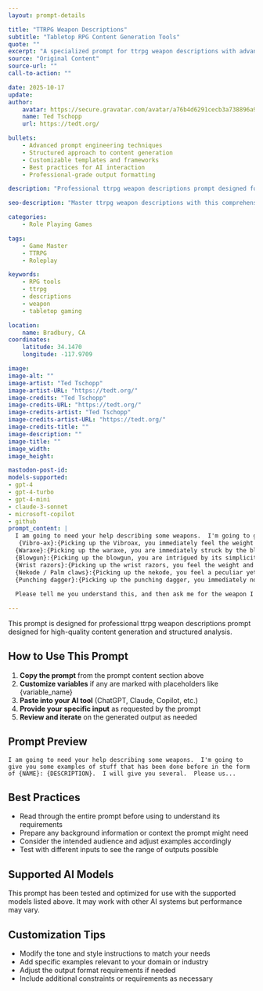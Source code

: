 ```yaml
---
layout: prompt-details

title: "TTRPG Weapon Descriptions"
subtitle: "Tabletop RPG Content Generation Tools"
quote: ""
excerpt: "A specialized prompt for ttrpg weapon descriptions with advanced AI capabilities and structured output formatting."
source: "Original Content"
source-url: ""
call-to-action: ""

date: 2025-10-17
update:
author:
    avatar: https://secure.gravatar.com/avatar/a76b4d6291cecb3a738896a971bfb903?s=512&d=mp&r=g
    name: Ted Tschopp
    url: https://tedt.org/

bullets:
    - Advanced prompt engineering techniques
    - Structured approach to content generation
    - Customizable templates and frameworks
    - Best practices for AI interaction
    - Professional-grade output formatting

description: "Professional ttrpg weapon descriptions prompt designed for high-quality content generation and structured analysis."

seo-description: "Master ttrpg weapon descriptions with this comprehensive AI prompt featuring structured templates and best practices."

categories: 
    - Role Playing Games

tags: 
    - Game Master
    - TTRPG
    - Roleplay

keywords: 
    - RPG tools
    - ttrpg
    - descriptions
    - weapon
    - tabletop gaming

location:
    name: Bradbury, CA
coordinates:
    latitude: 34.1470
    longitude: -117.9709

image: 
image-alt: ""
image-artist: "Ted Tschopp"
image-artist-URL: "https://tedt.org/"
image-credits: "Ted Tschopp"
image-credits-URL: "https://tedt.org/"
image-credits-artist: "Ted Tschopp"
image-credits-artist-URL: "https://tedt.org/"
image-credits-title: ""
image-description: ""
image-title: ""
image_width: 
image_height: 

mastodon-post-id:
models-supported:
- gpt-4
- gpt-4-turbo
- gpt-4-mini
- claude-3-sonnet
- microsoft-copilot
- github
prompt_content: |
  I am going to need your help describing some weapons.  I'm going to give you some examples of stuff that has been done before in the form of {NAME}: {DESCRIPTION}.  I will give you several.  Please use these as examples.  Output should only be a single paragraph.
   {Vibro-ax}:{Picking up the Vibroax, you immediately feel the weight and robustness of this impressive melee weapon. The Vibroax is a formidable axe-like tool designed for devastating strikes in close combat. As your hand wraps around the sturdy handle, you notice its solid construction, typically made of a durable metal alloy, providing a secure and confident grip. At the end of the handle, a large, heavy head is attached, featuring a rotating mechanism that emits a distinct humming sound when activated. This mechanism, powered by advanced technology, causes the blade of the Vibroax to vibrate at high frequencies. The vibrating blade enhances its cutting power, allowing it to slice through objects and opponents with remarkable ease. The Vibroax's blade is sharp and menacing, often curved or jagged, designed to deliver powerful and precise blows. The weight and momentum generated by the vibrating blade add considerable force to each swing, making it an ideal weapon for breaking through defenses and inflicting significant damage. Holding the Vibroax, you can sense the raw strength and ferocity it possesses, a tool that merges the traditional effectiveness of an axe with the cutting-edge advantage of vibration technology. The humming of its activated blade serves as a reminder of the destructive potential contained within this fearsome melee weapon.}
  {Waraxe}:{Picking up the waraxe, you are immediately struck by the blend of elegance and brutality embodied in this formidable weapon. The waraxe is a two-handed melee weapon designed for both slashing and chopping maneuvers. As your hands wrap around the sturdy handle, you feel the weight and balance of the weapon, providing you with stability and control. The head of the waraxe is composed of a sharp, crescent-shaped blade, extending from the top of the handle. The blade itself is typically made of metal, honed to a keen edge, capable of inflicting devastating wounds. Along the back of the blade, you notice a pointed spike, adding a versatile thrusting element to the weapon's repertoire. The waraxe's purpose is to deliver powerful strikes, cleaving through armor, shields, and flesh with ease. Whether it's a swift, sweeping arc or a forceful overhead chop, the waraxe's design maximizes the impact of each blow, creating a fearsome weapon on the battlefield. Holding the waraxe, you can envision the raw strength and aggression required to wield it effectively, striking fear into the hearts of your adversaries. The waraxe embodies the unyielding spirit of combat, demanding both skill and physical prowess to master its deadly potential.}
  {Blowgun}:{Picking up the blowgun, you are intrigued by its simplicity and craftsmanship. This slender tube, typically made of wood or lightweight metal, feels surprisingly lightweight and comfortable in your hand. At one end, you notice a small opening where you place the blowgun darts or projectiles. The other end features a mouthpiece, which you use to direct your breath into the tube. As you lift the blowgun to your lips and blow, you realize that it works much like a primitive but effective weapon for silent and accurate attacks. The blowgun allows you to propel darts with remarkable precision, making it ideal for hunting small game or delivering stealthy strikes in ancient hunting and warfare. You can appreciate its portability and ease of use, as well as its potential for surprise attacks. Though seemingly unassuming, the blowgun's effectiveness lies in its ability to deliver silent and deadly projectiles, making it a valuable tool for those skilled in its use.}{Vibrobdagger}:{Picking up the vibrodagger, you feel the compact and sleek design of this formidable close-combat weapon. The vibrodagger is smaller than a traditional dagger, fitting snugly in your hand. As your fingers wrap around the handle, you notice its ergonomic shape, providing a comfortable and secure grip. The blade, crafted from a sturdy metal material, emanates a subtle vibration. The vibrations are not only mesmerizing but also enhance the dagger's cutting power and penetrating ability. With a swift and precise motion, the vibrodagger can slice through obstacles and opponents with increased efficiency. Its size and concealability make it ideal for stealthy situations, granting you the element of surprise. The vibrodagger's vibrating blade creates a unique and distinct advantage, delivering swift, lethal strikes that can incapacitate foes swiftly. Holding the vibrodagger, you can sense its potential as a discreet and deadly weapon, ready to be deployed in close-quarters combat, where speed and precision are paramount.}
  {Wrist razors}:{Picking up the wrist razors, you feel the weight and intrigue of this unique and menacing tool. These wrist razors consist of a pair of sleek, metallic blades that are designed to be worn on your forearms. The blades are securely fastened to a sturdy wristband, allowing you to strap them onto your arms with ease. As you slide your hands into the wristbands, you notice the snug fit and the adjustable straps that ensure a secure and comfortable grip. The blades themselves are sharp, with a curved and menacing edge that extends from the top of your forearms. The wrist razors are intended for close-quarters combat or self-defense, giving you the advantage of surprise and swift strikes. They allow for quick and precise slashes, providing a formidable weapon against adversaries. However, their usage demands caution and skill, as the blades require adept handling to prevent accidental injuries. Holding the wrist razors, you can't help but recognize their inherent danger and the sense of empowerment they bestow, as you become one with the instrument of potential chaos and protection.}
  {Nekode / Palm claws}:{Picking up the nekode, you feel a peculiar yet intriguing sensation as you slip your fingers into the well-designed contraption. It consists of a compact, lightweight frame that rests comfortably against your palm, secured by a strap or handle that ensures a firm fit. At the front of your hand, there are multiple short and pointed attachments, almost resembling claws. The gleaming metal or sturdy material hints at its sharpness and durability. The nekode's design allows you to extend your fingers freely while these pointed projections remain ready for use. The purpose becomes clear – it is a practical tool, most likely used for self-defense or combat. While its unique appearance might be unfamiliar, the concept is fascinating and suggests an effective means of protecting oneself or delivering precise strikes when needed. You can imagine how wielding this intriguing device would add an edge to your combat abilities, providing an advantage in close-quarter encounters.}
  {Punching dagger}:{Picking up the punching dagger, you immediately notice its distinctive and formidable design. The weapon features a sturdy handle that fits comfortably in your hand, secured by a guard that allows a firm grip. What sets this apart from regular daggers is the unique blade – it consists of a thick, central spike with two parallel, smaller blades extending alongside it. The trio of blades creates a fearsome appearance, almost resembling a three-sided spearhead. As you analyze it further, you realize that the purpose of this punching dagger is clear – it is meant for close combat and piercing strikes. The innovative design suggests that it was specifically crafted for swift, powerful thrusts, making it a deadly weapon at close range. Its origins may be unknown to you, but the craftsmanship and ingenuity are evident, hinting at its effectiveness as a defensive tool or offensive weapon. Handling the punching dagger fills you with a sense of respect for the skilled warriors who wielded it, utilizing its unique structure to deliver devastating and precise blows in battle.}
  
  Please tell me you understand this, and then ask me for the weapon I want to have you author a description for.

---
```


This prompt is designed for professional ttrpg weapon descriptions prompt designed for high-quality content generation and structured analysis.

## How to Use This Prompt

1. **Copy the prompt** from the prompt content section above
2. **Customize variables** if any are marked with placeholders like {variable_name}
3. **Paste into your AI tool** (ChatGPT, Claude, Copilot, etc.)
4. **Provide your specific input** as requested by the prompt
5. **Review and iterate** on the generated output as needed

## Prompt Preview

```
I am going to need your help describing some weapons.  I'm going to give you some examples of stuff that has been done before in the form of {NAME}: {DESCRIPTION}.  I will give you several.  Please us...
```

## Best Practices

- Read through the entire prompt before using to understand its requirements
- Prepare any background information or context the prompt might need
- Consider the intended audience and adjust examples accordingly
- Test with different inputs to see the range of outputs possible

## Supported AI Models

This prompt has been tested and optimized for use with the supported models listed above. It may work with other AI systems but performance may vary.

## Customization Tips

- Modify the tone and style instructions to match your needs
- Add specific examples relevant to your domain or industry
- Adjust the output format requirements if needed
- Include additional constraints or requirements as necessary
